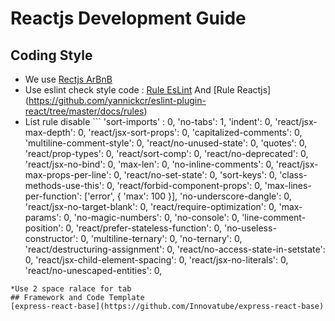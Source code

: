# Reactjs Development Guide

## Coding Style

* We use [Rectjs ArBnB](https://github.com/airbnb/javascript/tree/master/react)
* Use eslint check style code : [Rule EsLint](https://eslint.org/docs/rules/) And [Rule Reactjs] (https://github.com/yannickcr/eslint-plugin-react/tree/master/docs/rules)
* List rule disable ```
'sort-imports' : 0,
'no-tabs': 1,
'indent': 0,
'react/jsx-max-depth': 0,
'react/jsx-sort-props': 0,
'capitalized-comments': 0,
'multiline-comment-style': 0,
'react/no-unused-state': 0,
'quotes': 0,
'react/prop-types': 0,
'react/sort-comp': 0,
'react/no-deprecated': 0,
'react/jsx-no-bind': 0,
'max-len': 0,
'no-inline-comments': 0,
'react/jsx-max-props-per-line': 0,
'react/no-set-state': 0,
'sort-keys': 0,
'class-methods-use-this': 0,
'react/forbid-component-props': 0,
'max-lines-per-function': ['error', { 'max': 100 }],
'no-underscore-dangle': 0,
'react/jsx-no-target-blank': 0,
'react/require-optimization': 0,
'max-params': 0,
'no-magic-numbers': 0,
'no-console': 0,
'line-comment-position': 0,
'react/prefer-stateless-function': 0,
'no-useless-constructor': 0,
'multiline-ternary': 0,
'no-ternary': 0,
'react/destructuring-assignment': 0,
'react/no-access-state-in-setstate': 0,
'react/jsx-child-element-spacing': 0,
'react/jsx-no-literals': 0,
'react/no-unescaped-entities': 0,
```
*Use 2 space ralace for tab
## Framework and Code Template
[express-react-base](https://github.com/Innovatube/express-react-base)


